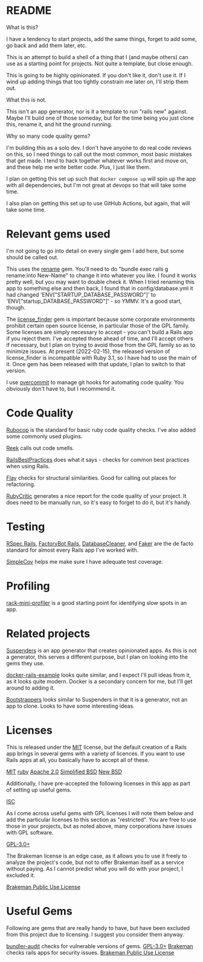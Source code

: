 # README

What is this?

I have a tendency to start projects, add the same things, forget to add some, go back and add them later, etc.

This is an attempt to build a shell of a thing that I (and maybe others) can use as a starting point for projects. Not quite a template, but close enough.

This is going to be highly opinionated. If you don't like it, don't use it. If I wind up adding things that too tightly constrain me later on, I'll strip them out.

What this is not.

This isn't an app generator, nor is it a template to run "rails new" against. Maybe I'll build one of those someday, but for the time being you just clone this, rename it, and hit the ground running.

Why so many code quality gems?

I'm building this as a solo dev. I don't have anyone to do real code reviews on this, so I need things to call out the most common, most basic mistakes that get made. I tend to hack together whatever works first and move on, and these help me write better code. Plus, I just like them.

I plan on getting this set up such that `docker compose up` will spin up the app with all dependencies, but I'm not great at devops so that will take some time.

I also plan on getting this set up to use GitHub Actions, but again, that will take some time.

# Relevant gems used

I'm not going to go into detail on every single gem I add here, but some should be called out.

This uses the [rename](https://github.com/morshedalam/rename) gem. You'll need to do "bundle exec rails g rename:into New-Name" to change it into whatever you like. I found it works pretty well, but you may want to double check it. When I tried renaming this app to something else and then back, I found that in config/database.yml it had changed 'ENV["STARTUP_DATABASE_PASSWORD"]' to 'ENV["startup_DATABASE_PASSWORD"]' - so YMMV. It's a good start, though.

The [license_finder](https://github.com/pivotal/LicenseFinder) gem is important because some corporate environments prohibit certain open source license, in particular those of the GPL family. Some licenses are simply necessary to accept - you can't build a Rails app if you reject them. I've accepted those ahead of time, and I'll accept others if necessary, but I plan on trying to avoid those from the GPL family so as to minimize issues. At present (2022-02-15), the released version of license_finder is incompatible with Ruby 3.1, so I have had to use the main of it. Once gem has been released with that update, I plan to switch to that version.

I use [overcommit](https://github.com/sds/overcommit) to manage git hooks for automating code quality. You obviously don't have to, but I recommend it.

# Code Quality

[Rubocop](https://github.com/rubocop/rubocop) is the standard for basic ruby code quality checks. I've also added some commonly used plugins.

[Reek](https://github.com/troessner/reek) calls out code smells.

[RailsBestPractices](https://github.com/flyerhzm/rails_best_practices) does what it says - checks for common best practices when using Rails.

[Flay](https://github.com/seattlerb/flay) checks for structural similarities. Good for calling out places for refactoring.

[RubyCritic](https://github.com/whitesmith/rubycritic) generates a nice report for the code quality of your project. It does need to be manually run, so it's easy to forget to do it, but it's handy.

# Testing

[RSpec Rails](https://github.com/rspec/rspec-rails), [FactoryBot Rails](https://github.com/thoughtbot/factory_bot_rails), [DatabaseCleaner](https://github.com/DatabaseCleaner/database_cleaner), and [Faker](https://github.com/faker-ruby/faker) are the de facto standard for almost every Rails app I've worked with.

[SimpleCov](https://github.com/simplecov-ruby/simplecov) helps me make sure I have adequate test coverage.

# Profiling

[rack-mini-profiler](https://github.com/MiniProfiler/rack-mini-profiler) is a good starting point for identifying slow spots in an app.

# Related projects

[Suspenders](https://github.com/thoughtbot/suspenders) is an app generator that creates opinionated apps. As this is not a generator, this serves a different purpose, but I plan on looking into the gems they use.

[docker-rails-example](https://github.com/nickjj/docker-rails-example) looks quite similar, and I expect I'll pull ideas from it, as it looks quite modern. Docker is a secondary concern for me, but I'll get around to adding it.

[Bootstrappers](https://github.com/xdite/bootstrappers) looks similar to Suspenders in that it is a generator, not an app to clone. Looks to have some interesting ideas.

# Licenses

This is released under the [MIT](https://spdx.org/licenses/MIT.html) license, but the default creation of a Rails app brings in several gems with a variety of licences. If you want to use Rails apps at all, you basically have to accept all of these.

[MIT](https://spdx.org/licenses/MIT.html)
[ruby](https://spdx.org/licenses/Ruby.html)
[Apache 2.0](https://spdx.org/licenses/Apache-2.0.html)
[Simplified BSD](https://spdx.org/licenses/BSD-2-Clause.html)
[New BSD](https://spdx.org/licenses/BSD-3-Clause.html)

Additionally, I have pre-accepted the following licenses in this app as part of setting up useful gems.

[ISC](https://spdx.org/licenses/ISC.html)

As I come across useful gems with GPL licenses I will note them below and add the particular licenses to this section as "restricted". You are free to use those in your projects, but as noted above, many corporations have issues with GPL software.

[GPL-3.0+](https://spdx.org/licenses/GPL-3.0+.html)

The Brakeman license is an edge case, as it allows you to use it freely to analyze the project's code, but not to offer Brakeman itself as a service without paying. As I cannot predict what you will do with your project, I excluded it.

[Brakeman Public Use License](https://github.com/presidentbeef/brakeman/blob/main/LICENSE.md)

# Useful Gems

Following are gems that are really handy to have, but have been excluded from this project due to licensing. I suggest you consider them anyway.

[bundler-audit](https://github.com/rubysec/bundler-audit) checks for vulnerable versions of gems. [GPL-3.0+](https://spdx.org/licenses/GPL-3.0+.html)
[Brakeman](https://github.com/presidentbeef/brakeman) checks rails apps for security issues. [Brakeman Public Use License](https://github.com/presidentbeef/brakeman/blob/main/LICENSE.md)
